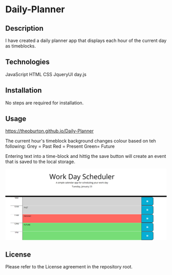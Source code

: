 # Daily-Planner

## Description

I have created a daily planner app that displays each hour of the current day as timeblocks.

## Technologies

JavaScript 
HTML
CSS
JqueryUI
day.js

## Installation

No steps are required for installation.


## Usage

https://theoburton.github.io/Daily-Planner

The current hour's timeblock background changes colour based on teh following:
Grey = Past
Red = Present
Green= Future

Entering text into a time-block and hittig the save button will create an event that is saved to the local storage.


![Screenshot of the first few hours of the planner](./assets/Screenshot.png)


## License

Please refer to the License agreement in the repository root.
